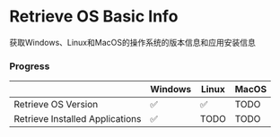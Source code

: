 # Retrieve OS Basic Info

获取Windows、Linux和MacOS的操作系统的版本信息和应用安装信息

### Progress

|                                 | Windows            | Linux              | MacOS |
| ------------------------------- | ------------------ | ------------------ | ----- |
| Retrieve OS Version             | :white_check_mark: | :white_check_mark: | TODO  |
| Retrieve Installed Applications | :white_check_mark: | TODO               | TODO  |

